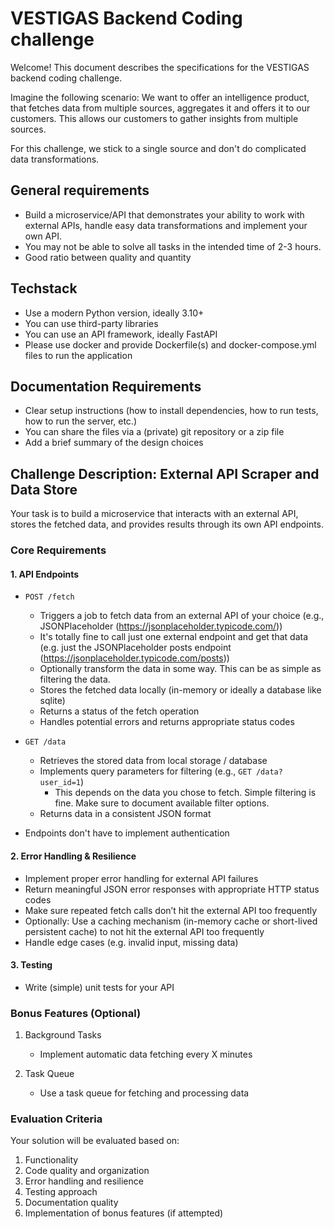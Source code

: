 # VESTIGAS Backend Coding challenge

Welcome! This document describes the specifications for the VESTIGAS backend coding challenge.

Imagine the following scenario:
We want to offer an intelligence product, that fetches data from multiple sources, aggregates it and offers it to our customers.
This allows our customers to gather insights from multiple sources.

For this challenge, we stick to a single source and don't do complicated data transformations.

## General requirements

- Build a microservice/API that demonstrates your ability to work with external APIs, handle easy data transformations and implement your own API.
- You may not be able to solve all tasks in the intended time of 2-3 hours.
- Good ratio between quality and quantity

## Techstack

- Use a modern Python version, ideally 3.10+
- You can use third-party libraries
- You can use an API framework, ideally FastAPI
- Please use docker and provide Dockerfile(s) and docker-compose.yml files to run the application

## Documentation Requirements

- Clear setup instructions (how to install dependencies, how to run tests, how to run the server, etc.)
- You can share the files via a (private) git repository or a zip file
- Add a brief summary of the design choices

## Challenge Description: External API Scraper and Data Store

Your task is to build a microservice that interacts with an external API, stores the fetched data, and provides results through its own API endpoints.

### Core Requirements

#### 1. API Endpoints

- `POST /fetch`

  - Triggers a job to fetch data from an external API of your choice (e.g., JSONPlaceholder (https://jsonplaceholder.typicode.com/))
  - It's totally fine to call just one external endpoint and get that data (e.g. just the JSONPlaceholder posts endpoint (https://jsonplaceholder.typicode.com/posts))
  - Optionally transform the data in some way. This can be as simple as filtering the data.
  - Stores the fetched data locally (in-memory or ideally a database like sqlite)
  - Returns a status of the fetch operation
  - Handles potential errors and returns appropriate status codes

- `GET /data`

  - Retrieves the stored data from local storage / database
  - Implements query parameters for filtering (e.g., `GET /data?user_id=1`)
    - This depends on the data you chose to fetch. Simple filtering is fine. Make sure to document available filter options.
  - Returns data in a consistent JSON format

- Endpoints don't have to implement authentication

#### 2. Error Handling & Resilience

- Implement proper error handling for external API failures
- Return meaningful JSON error responses with appropriate HTTP status codes
- Make sure repeated fetch calls don’t hit the external API too frequently
- Optionally: Use a caching mechanism (in-memory cache or short-lived persistent cache) to not hit the external API too frequently
- Handle edge cases (e.g. invalid input, missing data)

#### 3. Testing

- Write (simple) unit tests for your API

### Bonus Features (Optional)

1. Background Tasks

   - Implement automatic data fetching every X minutes

2. Task Queue

   - Use a task queue for fetching and processing data

### Evaluation Criteria

Your solution will be evaluated based on:

1. Functionality
2. Code quality and organization
3. Error handling and resilience
4. Testing approach
5. Documentation quality
6. Implementation of bonus features (if attempted)
